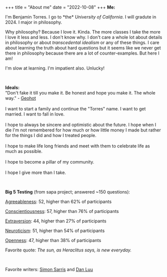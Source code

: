 +++
title = "About me"
date = "2022-10-08"
+++
<strong>Me:</strong><br>
<p>I'm Benjamin Torres. I go to *the* <em>University of California</em>. I will gradute in 2024. I major in philosophy.</p>

<p>Why philosophy? Because I love it. Kinda. The more classes I take the more I love it less and less. I don't know why. I don't care a whole lot about details in philosophy or about <em>transcedental idealism</em> or any of these things. I care about learning the truth about hard questions but it seems like we never get there in philosophy because there are a lot of counter-examples. But here I am!</p> 

<p>I'm slow at learning. I'm impatient also. Unlucky!</p>
<br>
<p>
<strong>Ideals:</strong><br>
"Don't fake it till you make it. Be honest and hope you make it. The whole way." - <a href="https://youtu.be/_L3gNaAVjQ4?t=8034" target="_blank">Geohot</a><br><br>
I want to start a family and continue the "Torres" name. I want to get married. I want to fall in love.<br><br>
I hope to always be sincere and optimistic about the future. I hope when I die I'm not remembered for how much or how little money I made but rather for the things I did and how I treated people.<br><br>
I hope to make life long friends and meet with them to celebrate life as much as possible.<br><br>
I hope to become a pillar of my community.<br><br>
I hope I give more than I take.
</p>
<br>
<p><strong>Big 5 Testing</strong> (from sapa project; answered ~150 questions):</p>
<p>
<a href="https://en.wikipedia.org/wiki/Agreeableness" target="_blank">Agreeableness</a>: 52, higher than 62% of participants<br>

<a href="https://en.wikipedia.org/wiki/Conscientiousness" target="_blank">Conscientiousness</a>: 57, higher than 76% of participants<br>

<a href="https://en.wikipedia.org/wiki/Extraversion_and_introversion" target="_blank">Extraversion</a>: 44, higher than 27% of participants<br>

<a href="https://en.wikipedia.org/wiki/Neuroticism" target="_blank">Neuroticism</a>: 51, higher than 54% of participants<br>

<a href="https://en.wikipedia.org/wiki/Openness_to_experience" target="_blank">Openness</a>: 47, higher than 38% of participants<br>
</p>

<p>Favorite quote: <em>The sun, as Heraclitus says, is new everyday.</em></p>
<br>
<p>Favorite writers: <a href="https://simonsarris.substack.com/" target="_blank">Simon Sarris</a> and <a href="https://danluu.com/" target="_blank">Dan Luu</a></p>

<!-- Thanks to Dan Luu for all the content taking. I owe alot to him ! -->